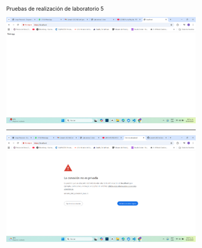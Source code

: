 Pruebas de realización de laboratorio 5

![Prueba_Laboratorio_5](Prueba_Laboratorio_5.png)

---

![alt text](image.png)